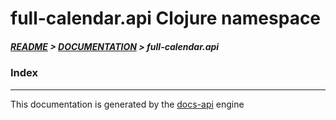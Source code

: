 
# full-calendar.api Clojure namespace

##### [README](../../../README.md) > [DOCUMENTATION](../../COVER.md) > full-calendar.api

### Index

---

This documentation is generated by the [docs-api](https://github.com/bithandshake/docs-api) engine

